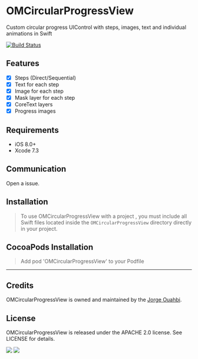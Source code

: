 # OMCircularProgressView

Custom circular progress UIControl with steps, images, text and individual animations in Swift

[![Build Status](https://travis-ci.org/jaouahbi/OMCircularProgressView.svg?branch=master)](https://travis-ci.org/jaouahbi/OMCircularProgressView)


## Features

- [x] Steps (Direct/Sequential)
- [x] Text for each step
- [x] Image for each step
- [x] Mask layer for each step
- [x] CoreText layers
- [x] Progress images

## Requirements

- iOS 8.0+
- Xcode 7.3

## Communication

Open a issue.

## Installation

> To use OMCircularProgressView with a project , you must include all Swift files located inside the `OMCircularProgressView` directory directly in your project.

## CocoaPods Installation

> Add pod 'OMCircularProgressView' to your Podfile

* * *

## Credits

OMCircularProgressView is owned and maintained by the [Jorge Ouahbi](https://twitter.com/JorgeOuahbi).

## License

OMCircularProgressView is released under the APACHE 2.0 license. See LICENSE for details.

![](https://github.com/jaouahbi/OMCircularProgressView/blob/master/ScreenShot/ScreenShot_2.png)
![](https://github.com/jaouahbi/OMCircularProgressView/blob/master/ScreenShot/ScreenShot_1.png)
